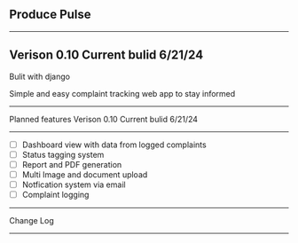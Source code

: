 ## Produce Pulse
__________________
Verison 0.10
Current bulid 6/21/24
-
Bulit with django 

Simple and easy complaint tracking web app to stay informed
___________________
Planned features
Verison 0.10
Current bulid 6/21/24
___________________
- [ ] Dashboard view with data from logged complaints
- [ ] Status tagging system
- [ ] Report and PDF generation 
- [ ] Multi Image and document upload
- [ ] Notfication system via email
- [ ] Complaint logging
___________________
Change Log
___________________
  